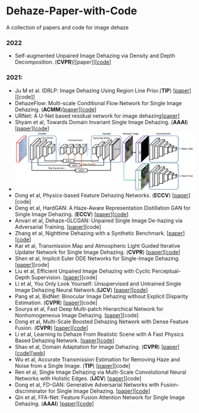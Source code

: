 # Dehaze-Paper-with-Code
A collection of papers and code for image dehaze

### 2022
* Self-augmented Unpaired Image Dehazing via Density and Depth Decomposition. (**CVPR**)[[paper]][[code](https://github.com/YaN9-Y/D4)]


### 2021:
* Ju M et al. IDRLP: Image Dehazing Using Region Line Prior.(**TIP**) [[paper](https://ieeexplore.ieee.org/abstract/document/9594664)][[code]]
* DehazeFlow: Multi-scale Conditional Flow Network for Single Image Dehazing. (**ACMM**)[[paper](https://dl.acm.org/doi/abs/10.1145/3474085.3475432)][[code](https://github.com/iCVTEAM/DehazeFlow)]
* URNet: A U-Net based residual network for image dehazing[[paper]](https://www.sciencedirect.com/science/article/abs/pii/S156849462030822X?via%3Dihub)
* Shyam et al, Towards Domain Invariant Single Image Dehazing. (**AAAI**) [[paper](https://www.aaai.org/AAAI21Papers/AAAI-1706.ShyamP.pdf)][[code](https://github.com/hello-trouble/DIDH)]
* ![image](https://github.com/Stardust-TuGe/Dehaze-Paper-with-Code/blob/main/paper_net_image/DIDH.png)
* Dong et al, Physics-based Feature Dehazing Networks. (**ECCV**) [[paper](https://www.ecva.net/papers/eccv_2020/papers_ECCV/papers/123750188.pdf)][code]
* Deng et al, HardGAN: A Haze-Aware Representation Distillation GAN for Single Image Dehazing. (**ECCV**) [[paper](https://www.ecva.net/papers/eccv_2020/papers_ECCV/papers/123510715.pdf)][[code](https://github.com/huangzilingcv/HardGAN)]
* Anvari et al, Dehaze-GLCGAN: Unpaired Single Image De-hazing via Adversarial Training. [[paper](http://xxx.itp.ac.cn/abs/2008.06632)][code]
* Zhang et al, Nighttime Dehazing with a Synthetic Benchmark. [[paper](https://arxiv.org/abs/2008.03864)][[code](https://github.com/chaimi2013/3R)]
* Kar et al, Transmission Map and Atmospheric Light Guided Iterative Updater Network for Single Image Dehazing. (**CVPR**) [[paper](http://xxx.itp.ac.cn/abs/2008.01701)][[code](https://github.com/aupendu/iterative-dehaze)]
* Shen et al, Implicit Euler ODE Networks for Single-Image Dehazing. [[paper](https://arxiv.org/abs/2007.06443)][code]
* Liu et al, Efficient Unpaired Image Dehazing with Cyclic Perceptual-Depth Supervision. [[paper](https://arxiv.org/abs/2007.05220)][code]
* Li et al, You Only Look Yourself: Unsupervised and Untrained Single Image Dehazing Neural Network.(**IJCV**) [[paper](https://arxiv.org/abs/2006.16829)][[code](https://github.com/XLearning-SCU/2021-IJCV-YOLY)]
* Pang et al, BidNet: Binocular Image Dehazing without Explicit Disparity Estimation. (**CVPR**) [[paper](http://openaccess.thecvf.com/content_CVPR_2020/papers/Pang_BidNet_Binocular_Image_Dehazing_Without_Explicit_Disparity_Estimation_CVPR_2020_paper.pdf)][code]
* Sourya et al, Fast Deep Multi-patch Hierarchical Network for Nonhomogeneous Image Dehazing. [[paper](https://arxiv.org/abs/2005.05999)][code]
* Dong et al, Multi-Scale Boosted Dehazing Network with Dense Feature Fusion. (**CVPR**) [[paper](https://arxiv.org/abs/2004.13388)][[code](https://github.com/BookerDeWitt/MSBDN-DFF)]
* Li et al, Learning to Dehaze From Realistic Scene with A Fast Physics Based Dehazing Network. [[paper](https://arxiv.org/abs/2004.08554)][[code](https://github.com/liruoteng/3DRealisticSceneDehaze)]
* Shao et al, Domain Adaptation for Image Dehazing. (**CVPR**) [[paper](https://arxiv.org/abs/2005.04668)][[code](https://github.com/HUSTSYJ/DA_dahazing)][[web](https://sites.google.com/site/renwenqi888)]
* Wu et al, Accurate Transmission Estimation for Removing Haze and Noise from a Single Image. (**TIP**) [[paper](https://ieeexplore.ieee.org/document/8891906)][code]
* Ren et al, Single Image Dehazing via Multi-Scale Convolutional Neural Networks with Holistic Edges. (**IJCV**) [[paper](https://link.springer.com/article/10.1007%2Fs11263-019-01235-8)][code]
* Dong et al, FD-GAN: Generative Adversarial Networks with Fusion-discriminator for Single Image Dehazing. [[paper](https://arxiv.org/abs/2001.06968)][[code](https://github.com/WeilanAnnn/FD-GAN)]
* Qin et al, FFA-Net: Feature Fusion Attention Network for Single Image Dehazing. (**AAAI**) [[paper](https://arxiv.org/abs/1911.07559)][[code](https://github.com/zhilin007/FFA-Net)]
